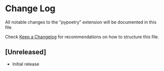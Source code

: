 # Change Log

All notable changes to the "pypoetry" extension will be documented in this file.

Check [Keep a Changelog](http://keepachangelog.com/) for recommendations on how to structure this file.

## [Unreleased]

- Initial release